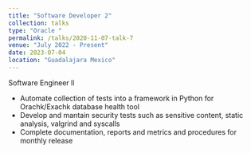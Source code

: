 ```yaml
---
title: "Software Developer 2"
collection: talks
type: "Oracle "
permalink: /talks/2020-11-07-talk-7
venue: "July 2022 - Present"
date: 2023-07-04
location: "Guadalajara Mexico"
---
```


Software Engineer ll

* Automate collection of tests into a framework in Python for Orachk/Exachk database health tool
* Develop and mantain security tests such as sensitive content, static analysis, valgrind and syscalls
* Complete documentation, reports and metrics and procedures for monthly release